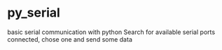 # py_serial
basic serial communication with python
Search for available serial ports connected, chose one and send some data
